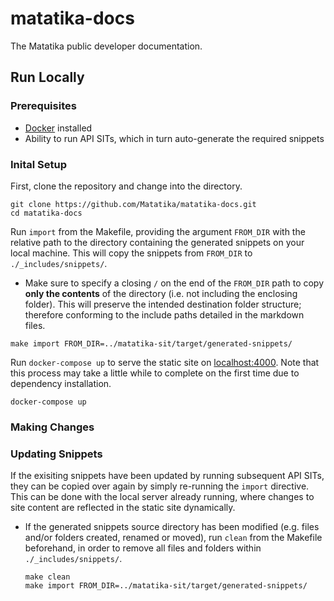 # matatika-docs
The Matatika public developer documentation.

## Run Locally
### Prerequisites
- [Docker](https://docs.docker.com/get-docker/) installed
- Ability to run API SITs, which in turn auto-generate the required snippets

### Inital Setup
First, clone the repository and change into the directory.
```terminal
git clone https://github.com/Matatika/matatika-docs.git
cd matatika-docs
```

Run `import` from the Makefile, providing the argument `FROM_DIR` with the relative path to the directory containing the generated snippets on your local machine. This will copy the snippets from `FROM_DIR` to `./_includes/snippets/`.

- Make sure to specify a closing `/` on the end of the `FROM_DIR` path to copy **only the contents** of the directory (i.e. not including the enclosing folder). This will preserve the intended destination folder structure; therefore conforming to the include paths detailed in the markdown files.

```terminal
make import FROM_DIR=../matatika-sit/target/generated-snippets/
```

Run `docker-compose up` to serve the static site on [localhost:4000](http://localhost:4000/). Note that this process may take a little while to complete on the first time due to dependency installation.

```terminal
docker-compose up
```

### Making Changes

### Updating Snippets

If the exisiting snippets have been updated by running subsequent API SITs, they can be copied over again by simply re-running the `import` directive. This can be done with the local server already running, where changes to site content are reflected in the static site dynamically.

- If the generated snippets source directory has been modified (e.g. files and/or folders created, renamed or moved), run `clean` from the Makefile beforehand, in order to remove all files and folders within `./_includes/snippets/`.

    ```terminal
    make clean
    make import FROM_DIR=../matatika-sit/target/generated-snippets/
    ```
